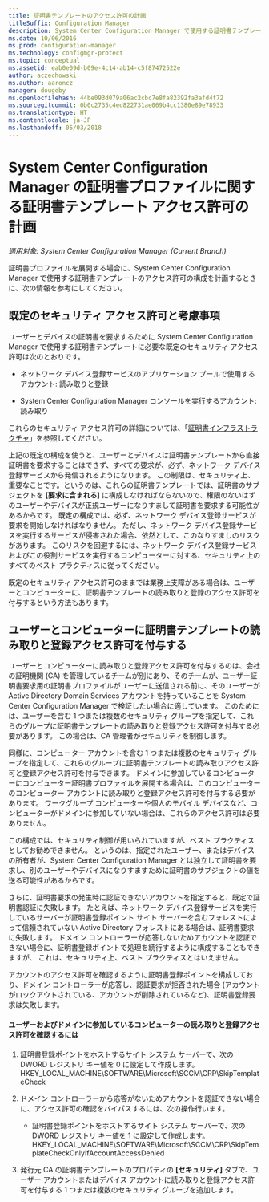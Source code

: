 ```yaml
---
title: 証明書テンプレートのアクセス許可の計画
titleSuffix: Configuration Manager
description: System Center Configuration Manager で使用する証明書テンプレートを構成する必要があるアクセス許可の計画について説明します。
ms.date: 10/06/2016
ms.prod: configuration-manager
ms.technology: configmgr-protect
ms.topic: conceptual
ms.assetid: eab0e09d-b09e-4c14-ab14-c5f87472522e
author: aczechowski
ms.author: aaroncz
manager: dougeby
ms.openlocfilehash: 44be093d079a06ac2cbc7e8fa82392fa3afd4f72
ms.sourcegitcommit: 0b0c2735c4ed822731ae069b4cc1380e89e78933
ms.translationtype: HT
ms.contentlocale: ja-JP
ms.lasthandoff: 05/03/2018
---
```

# <a name="planning-for-certificate-template-permissions-for-certificate-profiles-in-system-center-configuration-manager"></a>System Center Configuration Manager の証明書プロファイルに関する証明書テンプレート アクセス許可の計画

*適用対象: System Center Configuration Manager (Current Branch)*


証明書プロファイルを展開する場合に、System Center Configuration Manager で使用する証明書テンプレートのアクセス許可の構成を計画するときに、次の情報を参考にしてください。  

## <a name="default-security-permissions-and-considerations"></a>既定のセキュリティ アクセス許可と考慮事項  
 ユーザーとデバイスの証明書を要求するために System Center Configuration Manager で使用する証明書テンプレートに必要な既定のセキュリティ アクセス許可は次のとおりです。  

-   ネットワーク デバイス登録サービスのアプリケーション プールで使用するアカウント: 読み取りと登録  

-   System Center Configuration Manager コンソールを実行するアカウント: 読み取り  

 これらのセキュリティ アクセス許可の詳細については、「[証明書インフラストラクチャ](../deploy-use/certificate-infrastructure.md)」を参照してください。  

 上記の既定の構成を使うと、ユーザーとデバイスは証明書テンプレートから直接証明書を要求することはできず、すべての要求が、必ず、ネットワーク デバイス登録サービスから発信されるようになります。 この制限は、セキュリティ上、重要なことです。というのは、これらの証明書テンプレートでは、証明書のサブジェクトを **[要求に含まれる]** に構成しなければならないので、権限のないはずのユーザーやデバイスが正規ユーザーになりすまして証明書を要求する可能性があるからです。 既定の構成では、必ず、ネットワーク デバイス登録サービスが要求を開始しなければなりません。 ただし、ネットワーク デバイス登録サービスを実行するサービスが侵害された場合、依然として、このなりすましのリスクがあります。 このリスクを回避するには、ネットワーク デバイス登録サービスおよびこの役割サービスを実行するコンピューターに対する、セキュリティ上のすべてのベスト プラクティスに従ってください。  

 既定のセキュリティ アクセス許可のままでは業務上支障がある場合は、ユーザーとコンピューターに、証明書テンプレートの読み取りと登録のアクセス許可を付与するという方法もあります。  

## <a name="adding-read-and-enroll-permissions-for-users-and-computers"></a>ユーザーとコンピューターに証明書テンプレートの読み取りと登録アクセス許可を付与する  
 ユーザーとコンピューターに読み取りと登録アクセス許可を付与するのは、会社の証明機関 (CA) を管理しているチームが別にあり、そのチームが、ユーザー証明書要求用の証明書プロファイルがユーザーに送信される前に、そのユーザーが Active Directory Domain Services アカウントを持っていることを System Center Configuration Manager で検証したい場合に適しています。 このためには、ユーザーを含む 1 つまたは複数のセキュリティ グループを指定して、これらのグループに証明書テンプレートの読み取りと登録アクセス許可を付与する必要があります。 この場合は、CA 管理者がセキュリティを制御します。  

 同様に、コンピューター アカウントを含む 1 つまたは複数のセキュリティ グループを指定して、これらのグループに証明書テンプレートの読み取りアクセス許可と登録アクセス許可を付与できます。 ドメインに参加しているコンピューターにコンピューター証明書プロファイルを展開する場合は、このコンピューターのコンピューター アカウントに読み取りと登録アクセス許可を付与する必要があります。 ワークグループ コンピューターや個人のモバイル デバイスなど、コンピューターがドメインに参加していない場合は、これらのアクセス許可は必要ありません。  

 この構成では、セキュリティ制御が用いられていますが、ベスト プラクティスとしてお勧めできません。 というのは、指定されたユーザー、またはデバイスの所有者が、System Center Configuration Manager とは独立して証明書を要求し、別のユーザーやデバイスになりすますために証明書のサブジェクトの値を送る可能性があるからです。  

 さらに、証明書要求の発生時に認証できないアカウントを指定すると、既定で証明書認証に失敗します。 たとえば、ネットワーク デバイス登録サービスを実行しているサーバーが証明書登録ポイント サイト サーバーを含むフォレストによって信頼されていない Active Directory フォレストにある場合は、証明書要求に失敗します。 ドメイン コントローラーが応答しないためアカウントを認証できない場合に、証明書登録ポイントで処理を続行するように構成することもできますが、 これは、セキュリティ上、ベスト プラクティスとはいえません。  

 アカウントのアクセス許可を確認するように証明書登録ポイントを構成しており、ドメイン コントローラーが応答し、認証要求が拒否された場合 (アカウントがロックアウトされている、アカウントが削除されているなど)、証明書登録要求は失敗します。  

#### <a name="to-check-for-read-and-enroll-permissions-for-users-and-domain-member-computers"></a>ユーザーおよびドメインに参加しているコンピューターの読み取りと登録アクセス許可を確認するには  

1.  証明書登録ポイントをホストするサイト システム サーバーで、次の DWORD レジストリ キー値を 0 に設定して作成します。HKEY_LOCAL_MACHINE\SOFTWARE\Microsoft\SCCM\CRP\SkipTemplateCheck  

2.  ドメイン コントローラーから応答がないためアカウントを認証できない場合に、アクセス許可の確認をバイパスするには、次の操作行います。  

    -   証明書登録ポイントをホストするサイト システム サーバーで、次の DWORD レジストリ キー値を 1 に設定して作成します。HKEY_LOCAL_MACHINE\SOFTWARE\Microsoft\SCCM\CRP\SkipTemplateCheckOnlyIfAccountAccessDenied  

3.  発行元 CA の証明書テンプレートのプロパティの **[セキュリティ]** タブで、ユーザー アカウントまたはデバイス アカウントに読み取りと登録アクセス許可を付与する 1 つまたは複数のセキュリティ グループを追加します。  
